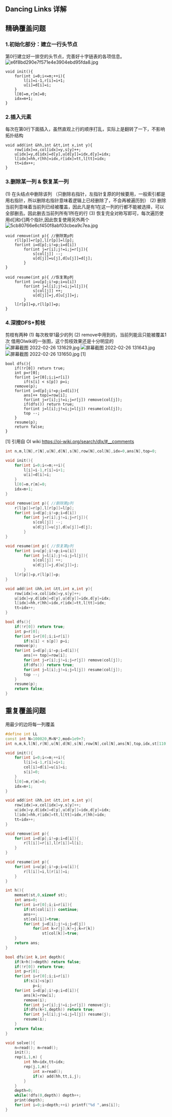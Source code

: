 ## Dancing Links 详解

## 精确覆盖问题

### 1.初始化部分：建立一行头节点

第0行建立好一排空的头节点，完善好十字链表的各项信息。
![e6f8bd290e7f571e4e3904ebd95fda8.jpg](https://cdn.acwing.com/media/article/image/2022/02/26/92692_c9f1898096-e6f8bd290e7f571e4e3904ebd95fda8.jpg) 
```
void init(){
    for(int i=0;i<=m;++i){
        l[i]=i-1,r[i]=i+1;
        u[i]=d[i]=i;
    }
    l[0]=m,r[m]=0;
    idx=m+1;
}
```

### 2.插入元素
每次在第0行下面插入，虽然直观上行的顺序打乱，实际上是翻转了一下，不影响拓扑结构

```
void add(int &hh,int &tt,int x,int y){
    row[idx]=x,col[idx]=y,s[y]++;
    u[idx]=y,d[idx]=d[y],u[d[y]]=idx,d[y]=idx;
    l[idx]=hh,r[hh]=idx,r[idx]=tt,l[tt]=idx;
    tt=idx++;
}
```

### 3.删除某一列 & 恢复某一列
(1) 在头结点中删除该列 （只删除右指针，左指针复原的时候要用，一般索引都是用右指针，所以删除右指针意味着逻辑上已经删除了，不会再被遍历到）
(2) 删除当前列意味着当前列已经被覆盖，因此凡是有1在这一列的行都不能被选择，可以全部删去。因此删去当前列所有1所在的行
(3) 恢复完全对称写即可，每次遍历使用d[]和r[]两个指针,因此恢复使用另外两个
![5cb80766e6cf450f8abf03cbea9c7ea.jpg](https://cdn.acwing.com/media/article/image/2022/02/26/92692_d2e3769896-5cb80766e6cf450f8abf03cbea9c7ea.jpg) 

```
void remove(int p){ //删除第p列
    r[l[p]]=r[p],l[r[p]]=l[p];
    for(int i=d[p];i!=p;i=d[i])
        for(int j=r[i];j!=i;j=r[j]){
            s[col[j]] --;
            u[d[j]]=u[j],d[u[j]]=d[j];
        }
}

void resume(int p){ //恢复第p列
    for(int i=u[p];i!=p;i=u[i])
        for(int j=l[i];j!=i;j=l[j]){
            s[col[j]] ++;
            u[d[j]]=j,d[u[j]]=j;
        }
    l[r[p]]=p,r[l[p]]=p;
}
```

### 4.深搜DFS+剪枝
剪枝有两种
(1) 每次枚举1最少的列
(2) remove中用到的，当前列能且只能被覆盖1次
借用OIwiki的一张图，这个剪枝效果还是十分明显的
![屏幕截图 2022-02-26 131629.jpg](https://cdn.acwing.com/media/article/image/2022/02/26/92692_6fcad18896-屏幕截图-2022-02-26-131629.jpg) 
![屏幕截图 2022-02-26 131643.jpg](https://cdn.acwing.com/media/article/image/2022/02/26/92692_60503ed396-屏幕截图-2022-02-26-131643.jpg) 
![屏幕截图 2022-02-26 131650.jpg](https://cdn.acwing.com/media/article/image/2022/02/26/92692_722de3fc96-屏幕截图-2022-02-26-131650.jpg) [1]

```
bool dfs(){
    if(!r[0]) return true;
    int p=r[0];
    for(int i=r[0];i;i=r[i])
        if(s[i] < s[p]) p=i;
    remove(p);
    for(int i=d[p];i!=p;i=d[i]){
        ans[++ top]=row[i];
        for(int j=r[i];j!=i;j=r[j]) remove(col[j]);
        if(dfs()) return true;
        for(int j=l[i];j!=i;j=l[j]) resume(col[j]);
        top --;
    }
    resume(p);
    return false;
}
```

[1] 引用自 OI wiki https://oi-wiki.org/search/dlx/#__comments

```cpp
int n,m,l[N],r[N],u[N],d[N],s[N],row[N],col[N],idx=0,ans[N],top=0;

void init(){
    for(int i=0;i<=m;++i){
        l[i]=i-1,r[i]=i+1;
        u[i]=d[i]=i;
    }
    l[0]=m,r[m]=0;
    idx=m+1;
}

void remove(int p){ //删除第p列
    r[l[p]]=r[p],l[r[p]]=l[p];
    for(int i=d[p];i!=p;i=d[i])
        for(int j=r[i];j!=i;j=r[j]){
            s[col[j]] --;
            u[d[j]]=u[j],d[u[j]]=d[j];
        }
}

void resume(int p){ //恢复第p列
    for(int i=u[p];i!=p;i=u[i])
        for(int j=l[i];j!=i;j=l[j]){
            s[col[j]] ++;
            u[d[j]]=j,d[u[j]]=j;
        }
    l[r[p]]=p,r[l[p]]=p;
}

void add(int &hh,int &tt,int x,int y){
    row[idx]=x,col[idx]=y,s[y]++;
    u[idx]=y,d[idx]=d[y],u[d[y]]=idx,d[y]=idx;
    l[idx]=hh,r[hh]=idx,r[idx]=tt,l[tt]=idx;
    tt=idx++;
}

bool dfs(){
    if(!r[0]) return true;
    int p=r[0];
    for(int i=r[0];i;i=r[i])
        if(s[i] < s[p]) p=i;
    remove(p);
    for(int i=d[p];i!=p;i=d[i]){
        ans[++ top]=row[i];
        for(int j=r[i];j!=i;j=r[j]) remove(col[j]);
        if(dfs()) return true;
        for(int j=l[i];j!=i;j=l[j]) resume(col[j]);
        top --;
    }
    resume(p);
    return false;
}

```

##  重复覆盖问题

用最少的边将每一列覆盖

```cpp
#define int LL
const int N=100020,M=N*2,mod=1e9+7;
int n,m,k,l[N],r[N],u[N],d[N],s[N],row[N],col[N],ans[N],top,idx,st[110],depth;

void init(){
    for(int i=0;i<=m;++i){
        l[i]=i-1,r[i]=i+1;
        col[i]=d[i]=u[i]=i;
        s[i]=0;
    }
    l[0]=m,r[m]=0;
    idx=m+1;
}

void add(int &hh,int &tt,int x,int y){
    row[idx]=x,col[idx]=y,s[y]++;
    u[idx]=y,d[idx]=d[y],u[d[y]]=idx,d[y]=idx;
    l[idx]=hh,r[idx]=tt,l[tt]=idx,r[hh]=idx;
    tt=idx++;
}

void remove(int p){
    for(int i=d[p];i!=p;i=d[i]){
        r[l[i]]=r[i],l[r[i]]=l[i];
    }
}

void resume(int p){
    for(int i=u[p];i!=p;i=u[i]){
        r[l[i]]=i,l[r[i]]=i;
    }
}

int h(){
    memset(st,0,sizeof st);
    int ans=0;
    for(int i=r[0];i;i=r[i]){
        if(st[col[i]]) continue;
        ans++;
        st[col[i]]=true;
        for(int j=d[i];j!=i;j=d[j])
        	for(int k=r[j];k!=j;k=r[k])
            	st[col[k]]=true;
    }
    return ans;
}

bool dfs(int k,int depth){
    if(k+h()>depth) return false;
    if(!r[0]) return true;
    int p=r[0];
    for(int i=r[0];i;i=r[i])
        if(s[i]<s[p])
            p=i;
    for(int i=d[p];i!=p;i=d[i]){
        ans[k]=row[i];
        remove(i);
        for(int j=r[i];j!=i;j=r[j]) remove(j);
        if(dfs(k+1,depth)) return true;
        for(int j=l[i];j!=i;j=l[j]) resume(j);
        resume(i);
    }
    return false;
}

void solve(){
	n=read(); m=read();
	init();
	rep(i,1,n) {
	    int hh=idx,tt=idx;
	    rep(j,1,m){
	        int x=read();
	        if(x) add(hh,tt,i,j);
	    }
	}
	depth=0;
	while(!dfs(0,depth)) depth++;
	print(depth);
	for(int i=0;i<depth;++i) printf("%d ",ans[i]);
}
```

